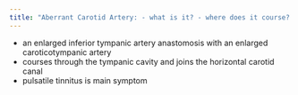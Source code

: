 ```yaml
---
title: "Aberrant Carotid Artery: - what is it? - where does it course? - main symptom"
---
```

- an enlarged inferior tympanic artery anastomosis with an enlarged caroticotympanic artery
- courses through the tympanic cavity and joins the horizontal carotid canal
- pulsatile tinnitus is main symptom

